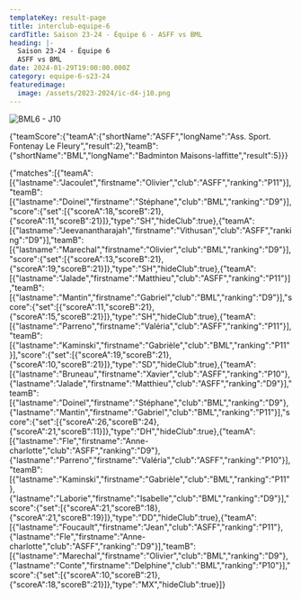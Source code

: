 ```yaml
---
templateKey: result-page
title: interclub-equipe-6
cardTitle: Saison 23-24 - Équipe 6 - ASFF vs BML 
heading: |-
  Saison 23-24 - Équipe 6
  ASFF vs BML
date: 2024-01-29T19:00:00.000Z
category: equipe-6-s23-24
featuredimage:
  image: /assets/2023-2024/ic-d4-j10.png
---
```

![](/assets/2023-2024/ic-d4-j10.png "BML6 - J10")

<teamscoreboard>{"teamScore":{"teamA":{"shortName":"ASFF","longName":"Ass. Sport. Fontenay Le Fleury","result":2},"teamB":{"shortName":"BML","longName":"Badminton Maisons-laffitte","result":5}}}</teamscoreboard>

<scoreboard>{"matches":[{"teamA":[{"lastname":"Jacoulet","firstname":"Olivier","club":"ASFF","ranking":"P11"}],"teamB":[{"lastname":"Doinel","firstname":"Stéphane","club":"BML","ranking":"D9"}],"score":{"set":[{"scoreA":18,"scoreB":21},{"scoreA":11,"scoreB":21}]},"type":"SH","hideClub":true},{"teamA":[{"lastname":"Jeevanantharajah","firstname":"Vithusan","club":"ASFF","ranking":"D9"}],"teamB":[{"lastname":"Marechal","firstname":"Olivier","club":"BML","ranking":"D9"}],"score":{"set":[{"scoreA":13,"scoreB":21},{"scoreA":19,"scoreB":21}]},"type":"SH","hideClub":true},{"teamA":[{"lastname":"Jalade","firstname":"Matthieu","club":"ASFF","ranking":"P11"}],"teamB":[{"lastname":"Mantin","firstname":"Gabriel","club":"BML","ranking":"D9"}],"score":{"set":[{"scoreA":11,"scoreB":21},{"scoreA":15,"scoreB":21}]},"type":"SH","hideClub":true},{"teamA":[{"lastname":"Parreno","firstname":"Valéria","club":"ASFF","ranking":"P11"}],"teamB":[{"lastname":"Kaminski","firstname":"Gabrièle","club":"BML","ranking":"P11"}],"score":{"set":[{"scoreA":19,"scoreB":21},{"scoreA":10,"scoreB":21}]},"type":"SD","hideClub":true},{"teamA":[{"lastname":"Bruneau","firstname":"Xavier","club":"ASFF","ranking":"P10"},{"lastname":"Jalade","firstname":"Matthieu","club":"ASFF","ranking":"D9"}],"teamB":[{"lastname":"Doinel","firstname":"Stéphane","club":"BML","ranking":"D9"},{"lastname":"Mantin","firstname":"Gabriel","club":"BML","ranking":"P11"}],"score":{"set":[{"scoreA":26,"scoreB":24},{"scoreA":21,"scoreB":11}]},"type":"DH","hideClub":true},{"teamA":[{"lastname":"Fle","firstname":"Anne-charlotte","club":"ASFF","ranking":"D9"},{"lastname":"Parreno","firstname":"Valéria","club":"ASFF","ranking":"P10"}],"teamB":[{"lastname":"Kaminski","firstname":"Gabrièle","club":"BML","ranking":"P11"},{"lastname":"Laborie","firstname":"Isabelle","club":"BML","ranking":"D9"}],"score":{"set":[{"scoreA":21,"scoreB":18},{"scoreA":21,"scoreB":19}]},"type":"DD","hideClub":true},{"teamA":[{"lastname":"Foucault","firstname":"Jean","club":"ASFF","ranking":"P11"},{"lastname":"Fle","firstname":"Anne-charlotte","club":"ASFF","ranking":"D9"}],"teamB":[{"lastname":"Marechal","firstname":"Olivier","club":"BML","ranking":"D9"},{"lastname":"Conte","firstname":"Delphine","club":"BML","ranking":"P10"}],"score":{"set":[{"scoreA":10,"scoreB":21},{"scoreA":18,"scoreB":21}]},"type":"MX","hideClub":true}]}</scoreboard>